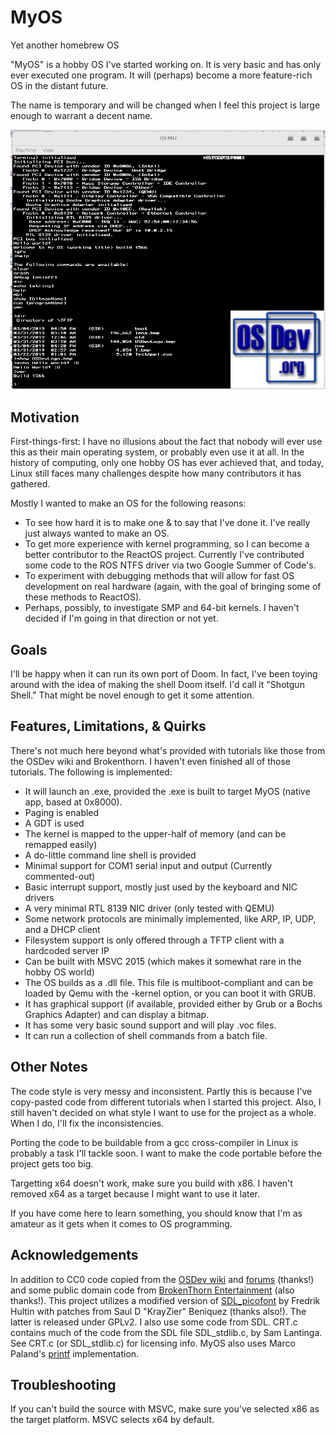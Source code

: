 # MyOS
Yet another homebrew OS

"MyOS" is a hobby OS I've started working on. It is very basic and has only ever executed one program. It will (perhaps) become a more feature-rich OS in the distant future.

The name is temporary and will be changed when I feel this project is large enough to warrant a decent name.

![Screenshot with test image](https://raw.githubusercontent.com/coderTrevor/MyOS/master/Media/Screenshots/MyOS_Graphical1.png "MyOS Screenshot")


## Motivation
First-things-first: I have no illusions about the fact that nobody will ever use this as their main operating system, or probably even use it at all. In the history of computing, only one hobby OS has ever achieved that, and today, Linux still faces many challenges despite how many contributors it has gathered.

Mostly I wanted to make an OS for the following reasons:
* To see how hard it is to make one & to say that I've done it. I've really just always wanted to make an OS.
* To get more experience with kernel programming, so I can become a better contributor to the ReactOS project. Currently I've contributed some code to the ROS NTFS driver via two Google Summer of Code's.
* To experiment with debugging methods that will allow for fast OS development on real hardware (again, with the goal of bringing some of these methods to ReactOS).
* Perhaps, possibly, to investigate SMP and 64-bit kernels. I haven't decided if I'm going in that direction or not yet.

## Goals
I'll be happy when it can run its own port of Doom. In fact, I've been toying around with the idea of making the shell Doom itself. I'd call it "Shotgun Shell." That might be novel enough to get it some attention.

## Features, Limitations, & Quirks
There's not much here beyond what's provided with tutorials like those from the OSDev wiki and Brokenthorn. I haven't even finished all of those tutorials. The following is implemented:
* It will launch an .exe, provided the .exe is built to target MyOS (native app, based at 0x8000).
* Paging is enabled
* A GDT is used
* The kernel is mapped to the upper-half of memory (and can be remapped easily)
* A do-little command line shell is provided
* Minimal support for COM1 serial input and output (Currently commented-out)
* Basic interrupt support, mostly just used by the keyboard and NIC drivers
* A very minimal RTL 8139 NIC driver (only tested with QEMU)
* Some network protocols are minimally implemented, like ARP, IP, UDP, and a DHCP client
* Filesystem support is only offered through a TFTP client with a hardcoded server IP
* Can be built with MSVC 2015 (which makes it somewhat rare in the hobby OS world)
* The OS builds as a .dll file. This file is multiboot-compliant and can be loaded by Qemu with the -kernel option, or you can boot it with GRUB.
* It has graphical support (if available, provided either by Grub or a Bochs Graphics Adapter) and can display a bitmap.
* It has some very basic sound support and will play .voc files.
* It can run a collection of shell commands from a batch file.

## Other Notes
The code style is very messy and inconsistent. Partly this is because I've copy-pasted code from different tutorials when I started this project. Also, I still haven't decided on what style I want to use for the project as a whole. When I do, I'll fix the inconsistencies.

Porting the code to be buildable from a gcc cross-compiler in Linux is probably a task I'll tackle soon. I want to make the code portable before the project gets too big.

Targetting x64 doesn't work, make sure you build with x86. I haven't removed x64 as a target because I might want to use it later.

If you have come here to learn something, you should know that I'm as amateur as it gets when it comes to OS programming.

## Acknowledgements
In addition to CC0 code copied from the [OSDev wiki](https://wiki.osdev.org/Expanded_Main_Page) and [forums](http://forum.osdev.org/) (thanks!) and some public domain code from [BrokenThorn Entertainment](http://www.brokenthorn.com/Resources/OSDevIndex.html) (also thanks!).
This project utilizes a modified version of [SDL_picofont](http://nurd.se/~noname/?section=sdl_picofont) by Fredrik Hultin with patches from Saul D "KrayZier" Beniquez (thanks also!). The latter is released under GPLv2.
I also use some code from SDL. CRT.c contains much of the code from the SDL file SDL_stdlib.c, by Sam Lantinga. See CRT.c (or SDL_stdlib.c) for licensing info.
MyOS also uses Marco Paland's [printf](https://github.com/mpaland) implementation.

## Troubleshooting
If you can't build the source with MSVC, make sure you've selected x86 as the target platform. MSVC selects x64 by default.
